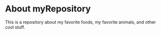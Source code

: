 # About myRepository

This is a repository about my favorite foods, my favorite animals, and other cool stuff.